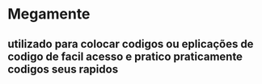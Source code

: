 # Megamente

## utilizado para colocar codigos ou eplicações de codigo de facil acesso e pratico praticamente codigos seus rapidos 
